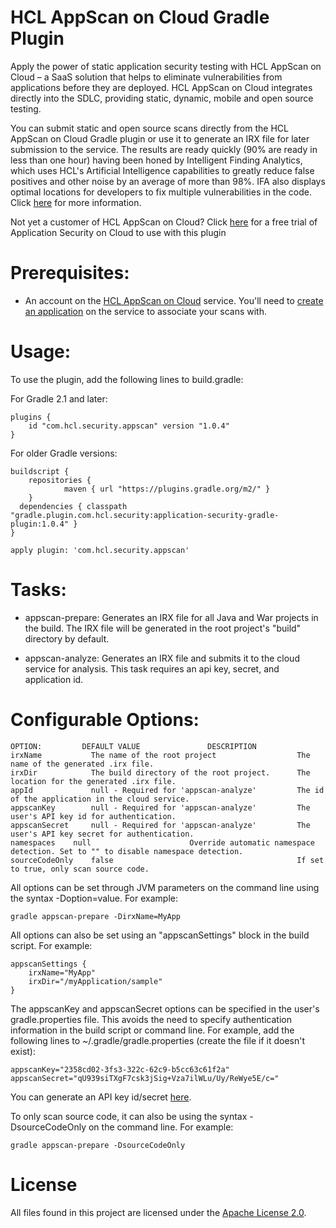 # HCL AppScan on Cloud Gradle Plugin

Apply the power of static application security testing with HCL AppScan on Cloud – a SaaS solution that helps to eliminate vulnerabilities from applications before they are deployed. HCL AppScan on Cloud integrates directly into the SDLC, providing static, dynamic, mobile and open source testing.

You can submit static and open source scans directly from the HCL AppScan on Cloud Gradle plugin or use it to generate an IRX file for later submission to the service. The results are ready quickly (90% are ready in less than one hour) having been honed by Intelligent Finding Analytics, which uses HCL's Artificial Intelligence capabilities to greatly reduce false positives and other noise by an average of more than 98%. IFA also displays optimal locations for developers to fix multiple vulnerabilities in the code. Click [here](https://securityintelligence.com/intelligent-finding-analytics-cognitive-computing-application-security-expert/) for more information.

Not yet a customer of HCL AppScan on Cloud? Click [here](https://cloud.appscan.com) for a free trial of Application Security on Cloud to use with this plugin

# Prerequisites:

- An account on the [HCL AppScan on Cloud](https://cloud.appscan.com/) service. You'll need to [create an application](https://help.hcltechsw.com/appscan/ASoC/ent_create_application.html) on the service to associate your scans with.

# Usage:

To use the plugin, add the following lines to build.gradle:

For Gradle 2.1 and later:

	plugins {
		id "com.hcl.security.appscan" version "1.0.4"
	}

For older Gradle versions:

	buildscript {
		repositories {
	    		maven { url "https://plugins.gradle.org/m2/" }
	  	}
	  dependencies { classpath "gradle.plugin.com.hcl.security:application-security-gradle-plugin:1.0.4" }
	}

	apply plugin: 'com.hcl.security.appscan'

# Tasks:

- appscan-prepare:
	Generates an IRX file for all Java and War projects in the build. The IRX file will be generated in the root project's "build" directory by default.

- appscan-analyze:
  Generates an IRX file and submits it to the cloud service for analysis. This task requires an api key, secret, and application id.
  
# Configurable Options:

	OPTION:			DEFAULT VALUE				DESCRIPTION
	irxName           The name of the root project                  The name of the generated .irx file.
	irxDir            The build directory of the root project.      The location for the generated .irx file.
	appId             null - Required for 'appscan-analyze'         The id of the application in the cloud service.
	appscanKey        null - Required for 'appscan-analyze'         The user's API key id for authentication.
	appscanSecret     null - Required for 'appscan-analyze'         The user's API key secret for authentication.
	namespaces	  null						Override automatic namespace detection. Set to "" to disable namespace detection.
    sourceCodeOnly    false                                         If set to true, only scan source code.

All options can be set through JVM parameters on the command line using the syntax -Doption=value. For example:

	gradle appscan-prepare -DirxName=MyApp

All options can also be set using an "appscanSettings" block in the build script. For example:

	appscanSettings {
		irxName="MyApp"
		irxDir="/myApplication/sample"
	}

The appscanKey and appscanSecret options can be specified in the user's gradle.properties file. This avoids the need to specify authentication information in the build script or command line. For example, add the following lines to ~/.gradle/gradle.properties (create the file if it doesn't exist):

	appscanKey="2358cd02-3fs3-322c-62c9-b5cc63c61f2a"
	appscanSecret="qU939siTXgF7csk3jSig+Vza7ilWLu/Uy/ReWye5E/c="

You can generate an API key id/secret [here](https://cloud.appscan.com/api/ideclientuilogin).

To only scan source code, it can also be using the syntax -DsourceCodeOnly on the command line. For example:

	gradle appscan-prepare -DsourceCodeOnly


# License

All files found in this project are licensed under the [Apache License 2.0](LICENSE).

